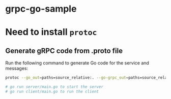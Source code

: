 # grpc-go-sample

#  Need to install `protoc`

## Generate gRPC code from .proto file

Run the following command to generate Go code for the service and messages:
```sh
protoc --go_out=paths=source_relative:. --go-grpc_out=paths=source_relative:. proto/hello.proto

# go run server/main.go to start the server
# go run client/main.go to run the client